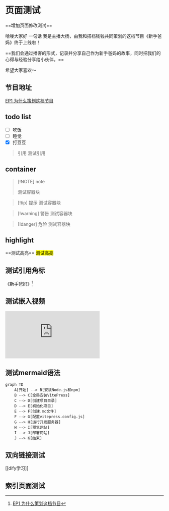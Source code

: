 # 页面测试
==增加页面修改测试==

哈喽大家好
一句话
我是主播大杨，由我和搭档钱钱共同策划的这档节目《新手爸妈》终于上线啦！

==我们会通过播客的形式，记录并分享自己作为新手爸妈的故事，同时把我们的心得与经验分享给小伙伴。==

希望大家喜欢～

## 节目地址

[EP1 为什么策划这档节目](https://www.xiaoyuzhoufm.com/episode/66b60f72db5e6d6bf925bd2e)

## todo list
- [ ] 吃饭
- [ ] 睡觉
- [x] 打豆豆

> 引用
> 测试引用

## container
> [!NOTE] note
>
> 测试容器块

> [!tip] 提示
> 测试容器块

> [!warning] 警告
> 测试容器块
> 

> [!danger] 危险
> 测试容器块
> 

## highlight
==测试高亮==
<mark> 测试高亮 </mark>

## 测试引用角标

《新手爸妈》[^1]
[^1]: [EP1 为什么策划这档节目](https://www.xiaoyuzhoufm.com/episode/66b60f72db5e6d6bf925bd2e)

## 测试嵌入视频

<iframe src="https://player.bilibili.com/player.html?isOutside=true&aid=267161715&bvid=BV1jY411Y72d&cid=1029451528&p=1" scrolling="no" border="0" frameborder="no" framespacing="0" allowfullscreen="true"></iframe>

## 测试mermaid语法

```mermaid
graph TD
    A[开始] --> B[安装Node.js和npm]
    B --> C[全局安装VitePress]
    C --> D[创建项目目录]
    D --> E[初始化项目]
    E --> F[创建.md文件]
    F --> G[配置vitepress.config.js]
    G --> H[运行开发服务器]
    H --> I[预览网站]
    I --> J[部署网站]
    J --> K[结束]

```

## 双向链接测试

[[dify学习]]

## 索引页面测试

<IndexList :tag-list="['项目/播客新手爸妈']" :link-list="['[[播客：新手爸妈]]']" />